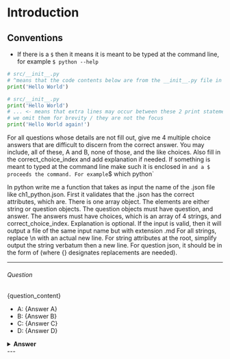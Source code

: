 # Introduction

## Conventions

-   If there is a `$` then it means it is meant to be typed at the command line, for example `$ python --help`

```python
# src/__init__.py
# ^means that the code contents below are from the __init__.py file in the src folder
print('Hello World')
```

```python
# src/__init__.py
print('Hello World')
# ... <- means that extra lines may occur between these 2 print statements but
# we omit them for brevity / they are not the focus
print('Hello World again!')
```

For all questions whose details are not fill out, give me 4 multiple choice answers that are difficult to discern from the correct answer. You may include, all of these, A and B, none of those, and the like choices. Also fill in the correct_choice_index and add explanation if needed. If something is meant to typed at the command line make such it is enclosed in `and a $ proceeds the command. For example`$ which python`

In python write me a function that takes as input the name of the .json file like ch1_python.json. First it validates that the .json has the correct attributes, which are. There is one array object. The elements are either string or question objects. The question objects must have question, and answer. The answers must have choices, which is an array of 4 strings, and correct_choice_index. Explanation is optional. If the input is valid, then it will output a file of the same input name but with extension .md
For all strings, replace \n with an actual new line.
For string attributes at the root, simplify output the string verbatum then a new line. For question json, it should be in the form of (where {} designates replacements are needed).

---

###### Question

{question_content}

-   A: {Answer A}
-   B: {Answer B}
-   C: {Answer C}
-   D: {Answer D}

<details><summary><b>Answer</b></summary>
<p>

#### Answer: {correct_letter_of_answer}

{optional_explanation_content}

</p>
</details>
---
